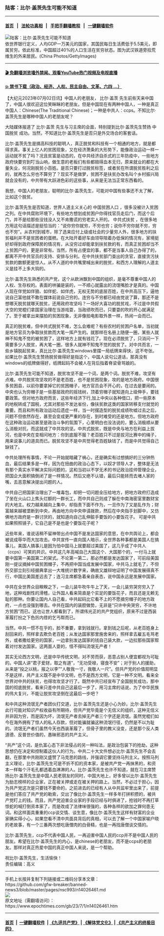 ### 陆客：比尔·盖茨先生可能不知道
------------------------

#### [首页](https://github.com/gfw-breaker/banned-news3/blob/master/README.md) &nbsp;&nbsp;|&nbsp;&nbsp; [法轮功真相](https://github.com/begood0513/basic/blob/master/README.md)  &nbsp;&nbsp;|&nbsp;&nbsp; [手把手翻墙教程](https://github.com/gfw-breaker/guides/wiki)  &nbsp;&nbsp;|&nbsp;&nbsp; [一键翻墙软件](https://github.com/gfw-breaker/nogfw/blob/master/README.md)  



<div><img alt="陆客：比尔·盖茨先生可能不知道" class="attachment-djy_600_400 size-djy_600_400 wp-post-image" src="https://i.epochtimes.com/assets/uploads/2021/01/GettyImages-72570024-600x400.jpg"/>
<div class="caption">
 依世界银行定义，人均GDP一万美元的国家，其国民每日生活费低于5.5美元，即属贫穷。依此标准，中国超过40%的人口生活在贫穷状态。图为武汉铁道旁拾荒维生的外来居民。(China Photos/GettyImages)
</div></div><hr/>

#### [ 🎬  免翻墙浏览墙外禁闻、观看YouTube热门视频及电视直播](https://github.com/gfw-breaker/HelloWorld)

#### [ 💥  禁书下载（政治、经济、人权、民主自由、文革、六四 ...）](https://github.com/gfw-breaker/books/blob/master/README.md)

<div><p>
 【大纪元2023年07月02日讯】中国人的老朋友，
 <ok href="https://www.epochtimes.com/gb/tag/%E6%AF%94%E5%B0%94%C2%B7%E7%9B%96%E8%8C%A8.html">
  比尔·盖茨
 </ok>
 先生前些天来中国了，中国人很欢迎这位笑眯眯的老朋友。但是中国现在有两种中国人，一种是真正中国人：Chinese(The Traditional Chinese)；一种是中共人：ccps。不知比尔·盖茨先生是哪种中国人的老朋友呢？
</p>
<p>
 大陆媒体报道了
 <ok href="https://www.epochtimes.com/gb/tag/%E6%AF%94%E5%B0%94%C2%B7%E7%9B%96%E8%8C%A8.html">
  比尔·盖茨
 </ok>
 先生与习主席的会面，特别提到比尔·盖茨先生赞扬
 <ok href="https://www.epochtimes.com/gb/tag/%E4%B8%AD%E5%9B%BD%E8%84%B1%E8%B4%AB.html">
  中国脱贫
 </ok>
 成功。当然，不知道比尔·盖茨先生是否只是外交场合的客套话。
</p>
<p>
 比尔·盖茨先生是搞高科技的聪明人，真正脱贫和科技有一个相通的地方，就是都得求真。事关上亿人的贫困现象，又在经济萧条的大形势下，能像政治运动一样一运动就不贫了吗？况且贫富是动态的，在中共经济自杀式的三年防疫中，一些地方政府快要穷到叮当山响，做生意的老板们有些都赔得血本无归，原来就业的都在大量失业，何况刚脱贫小百姓。是否只要打过脱贫标签，或者贫在所谓脱贫胜利之后的，就再怎么穷也不算穷了？现实不是做梦，贫困不是扶贫办改名叫个乡村振兴局就会没有的，中共带有大跃进色彩的这些事，从来是无法当正常东西看的。
</p>
<p>
 我想，中国人的老朋友，聪明的比尔·盖茨先生，可能对中国有些事还不太了解，比如这个脱贫。
</p>
<p>
 比尔·盖茨先生是否知道，世界人道主义关心的
 <ok href="https://www.epochtimes.com/gb/tag/%E4%B8%AD%E5%9B%BD%E8%B4%AB%E5%9B%B0%E4%BA%BA%E5%8F%A3.html">
  中国贫困人口
 </ok>
 ，很多没被计入贫困之列。在中共腐败环境下，有些地方想划成贫困户你得找官员走后门，而这个后门，并不是给那些没钱没人又不肯撒谎的穷老实人开的。
 <ok href="https://www.epochtimes.com/gb/tag/%E4%B8%AD%E5%85%B1%E5%BC%8F%E6%89%B6%E8%B4%AB.html">
  中共式扶贫
 </ok>
 ，在很多地方用这句话描述是挺恰当的：“说你穷你就穷，不穷也穷；说你不穷你就不穷，穷也不穷”。从农村到城市，除了选来应付上级或社会的少量穷人外，很多地方的扶贫福利并不是贫困者的蛋糕。在大陆开着好车由领导陪着办低保的情况有，家境挺好却得到政府保障房的情况有，从没穷过却能拿到扶贫款的有，而真正贫困却当不上贫困户的，更是非常有。当然，所有占便宜的事，都不是当事人自己办得了的，都离不开中共官员的支持、安排与分利。在中共扶贫部门查出的贪官，直接贪污扶贫款的数额更是惊人。从不人道的中共嘴里喊出来的脱贫，和西方人理解的人道主义是挂不上多大钩的。
</p>
<p>
 比尔·盖茨先生熟悉的共产党，这个从欧洲飘到中国的组织，是毫不尊重中国人的人权、生存权的。表面的哄骗是装的，一不顺心就露出的流氓嘴脸才是真的。中国人现在伴党如伴狼、如伴蛇、如伴虎，无权无势的底层百姓，在中共高压下，逼他说自己富他就不敢在媒体前说自己穷的。连穷与不穷都已经由党说了算，那还不是想哪天脱贫就哪天脱贫，还用政府攻坚吗？一场好大喜功的脱贫戏，不过是中共假大空的党棍们拿国家治理在当游戏耍，当政绩吹而已，只要耍的吹的开心就满足了。至于被拿出来摆拍的贫困现象，无非像拍电影取外景一样，热闹一会而已。
</p>
<p>
 真正的脱贫难，但中共式脱贫不难，怎么会难呢？有些农村的贫困户名单，当初就是地方官员为争取扶贫款而大笔一挥产生的。就那样在名册上随便一圈，某些人就神不知鬼不觉的被贫困了，这样地方上就有钱花了。现在必须脱贫了，只消问一下需要多少人脱贫，再大笔一圈，很多人就神不知鬼不觉的脱贫了。对中共而言，一些乡镇脱起贫来，真比比尔·盖茨先生windows里摆一局纸牌来得快，这不夸张。如果比尔·盖茨先生赞扬脱贫做得好是指这个，中国人说句公道话，那真没有windows的纸牌做得好，纸牌起码不会被人在背后指着脊梁骨骂娘的。
</p>
<p>
 比尔·盖茨先生可能不知道，脱贫攻坚不是一个词，是两个词。脱贫不难，攻坚有点难。中共脱贫攻坚攻的不是老百姓，也不是贫困现象，攻的是地方政府。中国很多贫困县，以前你要拿掉它的贫困帽子，地方官员会不开心的，在过去是要闹的。中央也认为穷帽子是一些基层政府的摇钱树，顶着穷帽子就知道向上级伸手，要钱要政策。但对地方政府而言，这些年经济下行,加上中央以各种借口，把一些原本的地税转成了国税，尤其对那些不发达省份，像扶贫款这类的国家转移支付就觉的重要。而且和所有政治运动后遗症一样，当一时摆造型的脱贫成绩吹嘘过去之后，问题不但依然存在，甚至会变成更严重的存在，到时难受的还是地方。但地方政府在这种政治运动甚至是政治斗争的氛围下，心里明白也没法说的，要么消极顺从要么消极对抗，而这就成了中共攻的坚。中共式脱贫，既是中央与地方在利益上拔河，也是中央在变相问地方：你到底服不服？老百姓只不过是拔河比赛中的绳子，用来说事儿的道具而已。脱贫攻坚不是中共觉得老百姓缺钱了，而是中共觉得自己缺钱了。
</p>
<p>
 中共处理所有事情，不论一开始就暗藏了祸心，还是确实有过想搞好的三分钟热血，最后结果多是一样，因为在扭曲的政治心态下，以奴才领导人才，整体是无法有那个真实水平解决实际问题的，这和当初以不学无术的书记政治挂帅管理企业，把国企大面积搞倒闭了是一样情况。然后又绝不认错，最后只能转而去堵人家的嘴，去恶意解决提出问题的人。
</p>
<p>
 中共自己把国家治理出了一堆毒包，却把一切问题全压给地方，把地方政府打造成了坐在火山口上焦头烂额的一群长工，而中共自己则成了躲在中南海密室里数财宝的大地主。权力越来越向上集中，却指责下面不作为，一旦作为了又是乱作为；财富越来越被垄断到中央，再由地方向中央申请拨款，然后在中央指手划脚中，又仿佛地方政府是一群讨厌的，就知道向自己乱伸脏手要饭的小要饭花子。 可是中共如果照照镜子，它自己是不是也是个要饭花子呢？
</p>
<p>
 近些年来，谁说话稍不留神带出点中国不是发达国家的意思，在中共舆论上，都会被说成辱华而大加攻击。中共宣传一直向国人暗示，全世界各种事都是美国人在搞事儿，美国人搞事儿是因为怕中国马上就要超过美国了，这几乎成了中共人（ccps）可笑的共识。中共这几年高喊自己大国这个、大国那个的，一付马上就要中国第一美国第二的架式。不论第一第二，那必然都是发达国家了，可前段美国刚一提议摘掉中国贫困帽子，不再把中国当成发展中国家，中共马上就毛了，不但外交部立刻引经据典拿出一大堆统计数字来，确凿又雄辩地证明了中国发展得真不行，中国比美国差远去了；连习主席都急着亲自表态，说中国永远是发展中国家。
</p>
<p>
 中共在全世界众目睽睽之下，一会儿装牛吹牛牛上了天，一会儿装穷哭穷穷入了地，这种戏剧性的滑稽，让外国人看来简直是个实足的要饭花子，而且还是无赖无耻的那种。你要让国内人自己看，中共起码比它看不上的不愿摘穷帽子的地方政府，一点也没强到哪去。中共在国内的装腔做势，无非是“只许中央哭穷，不许地方贫困”而已。这也让世人都看到了，所谓伟光正的共产党组织，原来不过是西装革履打扮之下色厉内荏的乞丐帮而已。
</p>
<p>
 当然，中共一惯不在乎的，脸不重要，拿到钱就行。拿到钱之后呢，从老百姓身上刮回来的，照样拿去欺负老百姓；从发达国家那里施舍来的，照样拿去雇五毛骂老外，或者撒给更穷的国家，一边拿别发达国家的钱自己装大款，一边拉那些国家帮着对付发达国家。这两面人耍的，怪不得叫流氓无产者！
</p>
<p>
 其实无论西方文明，还是中华传统文明，对不劳而获，恶意占别人便宜都视为可耻的。中国人讲“君子爱财，取之有道”，“无功受禄，寝食不安”；对于别人的援助，从来是“投之以桃，报之以李”“人敬我一寸，我敬人一尺”。但共产党的价值观明显不是这样，共产主义既不是中华文明，也不是西方文明，它是一种不文明。看来全世界对中共的扶贫，也得攻攻坚才行了。既然中共已经宣布了全国脱贫成功，那中国的彻底脱贫，看来只差中共自己这最后一步了，用习主席的话说，为了中华民族的伟大复兴，不能让脱贫攻坚倒在这最后一步吧？
</p>
<p>
 和中共这种流氓无产者团伙打交道，比尔·盖茨先生还是小心为妙。比尔·盖茨先生此行可能对知识产权收益有所期待，但共产党毕竟是个无信义的组织，这种无信义并非因为穷，而是因为坏，流氓无产者去掉无产者三个字还是流氓。虽然党棍们如今在海外拥有了惊人的私人存款，但对能骗就骗这种流氓行径，仍然是不以为耻的。流氓无产者们虽然今天也西装革履了，但骨子里的教义没变，还是那个反人类道德、反普世价值的，愚昧邪恶的共产主义。
</p>
<p>
 “共产”这个词，是仇富心态下非法侵占的另一种叫法，是政治包装下的抢劫，这种思想仍在决定和控制着这伙人的行为。中共二十大文件想必比尔·盖茨先生不会去翻，在那里中共刚刚又盛赞了马克思的路线，并强调它要坚持马列主义。按照马列主义理论，比尔·盖茨先生可是不折不扣的资本家，是被共产党一再抹黑的，和资本一样每个汗毛孔都透着血淋淋的人。比尔·盖茨先生也许不知道，就在习主席赞扬比尔·盖茨先生是中国人民老朋友的同时，中国大地上，好多曾以比尔·盖茨先生为励志榜样的企业家，正在被关押或走在被关押的路上。当然，不必过于担心，因为共产党这次是只要钱不要命的，之前进去的已经有人从中共监牢里出来了，前提是他们答应了共产党的勒索，交出了像比尔·盖茨先生一样多年打拼积攒的，被共产党盯上的钱。而且，共产党迫害企业家的手段已经与时俱进了，抢钱时不再打草惊蛇的喊打倒资本家了，而是改成了法律味很强的，各种各样的欲加之罪何患无词。和这样面具重重的ccp谈交情、谈生意，像比尔·盖茨先生这样有财富的企业家确实得小心，如果您看不清中共面具背后的真相，可以去了解一个中国家喻户晓的老故事，有一个三番两次想吃唐僧肉的白骨精，也是一再找唐僧谈交情的。
</p>
<p>
 比尔·盖茨先生，ccp不代表中国人民，一再迫害中国人民的ccp并不是中国人民的朋友。希望在比尔·盖茨先生的内心，是chinese的老朋友，而不是ccps的老朋友。那样对真正热爱中国的真正中国人来说，是一个帮助。
</p>
<p>
 祝比尔·盖茨先生，生活愉快！
 <br/>
 责任编辑：高义
</p>
</div>
<hr/>
手机上长按并复制下列链接或二维码分享本文章：<br/>
https://github.com/gfw-breaker/banned-news3/blob/master/pages/nsc993/n14026461.md <br/>
<a href='https://github.com/gfw-breaker/banned-news3/blob/master/pages/nsc993/n14026461.md'><img src='https://github.com/gfw-breaker/banned-news3/blob/master/pages/nsc993/n14026461.md.png'/></a> <br/>
原文地址（需翻墙访问）：https://www.epochtimes.com/gb/23/7/1/n14026461.htm


------------------------
#### [首页](https://github.com/gfw-breaker/banned-news3/blob/master/README.md) &nbsp;|&nbsp; [一键翻墙软件](https://github.com/gfw-breaker/nogfw/blob/master/README.md) &nbsp;| [《九评共产党》](https://github.com/gfw-breaker/9ping.md/blob/master/README.md#九评之一评共产党是什么) | [《解体党文化》](https://github.com/gfw-breaker/jtdwh.md/blob/master/README.md) | [《共产主义的终极目的》](https://github.com/gfw-breaker/gczydzjmd.md/blob/master/README.md)


<img src='http://gfw-breaker.win/banned-news3/pages/nsc993/n14026461.md' width='0px' height='0px'/>